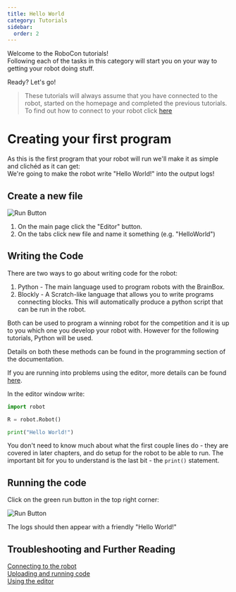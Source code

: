 ```yaml
---
title: Hello World
category: Tutorials
sidebar:
  order: 2
---
```

Welcome to the RoboCon tutorials!<br>
Following each of the tasks in this category will start you on your way to getting your robot doing stuff.

Ready? Let's go!

> These tutorials will always assume that you have connected to the robot,  started on the homepage and completed the previous tutorials. To find out how to connect to your robot click [here](/tools/connecting)

# Creating your first program

As this is the first program that your robot will run we'll make it as simple and clichéd as it can get:<br>
We're going to make the robot write "Hello World!" into the output logs!

## Create a new file

![Run Button](/images/shepherd-editor.png)

1. On the main page click the "Editor" button.
2. On the tabs click new file and name it something (e.g. "HelloWorld")

## Writing the Code

There are two ways to go about writing code for the robot:<br>

1. Python - The main language used to program robots with the BrainBox.<br>
2. Blockly - A Scratch-like language that allows you to write programs connecting blocks. This will automatically produce a python script that can be run in the robot.

Both can be used to program a winning robot for the competition and it is up to you which one you develop your robot with. However for the following tutorials, Python will be used.

Details on both these methods can be found in the programming section of the documentation.

If you are running into problems using the editor, more details can be found [here](/tools/editor).

In the editor window write:

```python
import robot

R = robot.Robot()

print("Hello World!")
```
You don't need to know much about what the first couple lines do - they are covered in later chapters, and do setup for the robot to be able to run. The important bit for you to understand is the last bit - the `print()` statement.

## Running the code

Click on the green run button in the top right corner:

![Run Button](/images/editor-robot-run.png)

The logs should then appear with a friendly "Hello World!"

## Troubleshooting and Further Reading

[Connecting to the robot](/tools/connecting) <br>
[Uploading and running code](/tools/uploading) <br>
[Using the editor](/tools/editor)